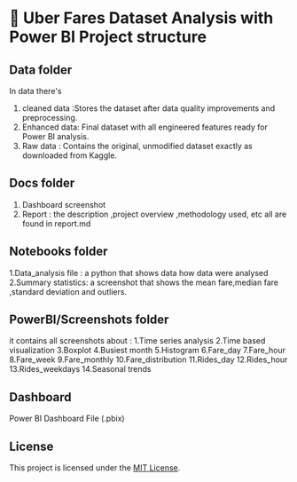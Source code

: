 # 🚖 Uber Fares Dataset Analysis with Power BI Project structure

## Data folder

In data there's 
1. cleaned data :Stores the dataset after data quality improvements and preprocessing.
2. Enhanced data: Final dataset with all engineered features ready for Power BI analysis.
3. Raw data : Contains the original, unmodified dataset exactly as downloaded from Kaggle.

## Docs folder
1. Dashboard screenshot
2. Report : the description ,project overview ,methodology used, etc all are found in report.md

## Notebooks folder
1.Data_analysis file : a python that shows data how data were analysed
2.Summary statistics: a screenshot that shows the mean fare,median fare ,standard deviation and outliers.

## PowerBI/Screenshots folder
it contains all screenshots about :
1.Time series analysis
2.Time based visualization
3.Boxplot
4.Busiest month
5.Histogram
6.Fare_day
7.Fare_hour
8.Fare_week
9.Fare_monthly
10.Fare_distribution
11.Rides_day
12.Rides_hour
13.Rides_weekdays
14.Seasonal trends

## Dashboard
Power BI Dashboard File (.pbix)



















## License

This project is licensed under the [MIT License](LICENSE).
